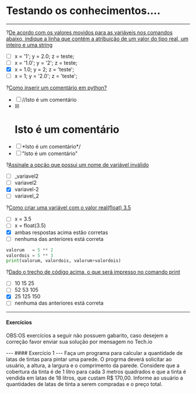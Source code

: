 # Testando os conhecimentos....
---
?[De acordo com os valores movidos para as variáveis nos comandos abaixo, indique a linha que contém a atribuição de um valor do tipo real, um inteiro e uma string](single)
-[ ] x = '1'; y = 2.0; z = teste; 
-[ ] x = '1.0'; y = '2'; z = teste; 
-[x] x = 1.0; y = 2; z = 'teste'; 
-[ ] x = 1; y = '2.0'; z = 'teste';    

?[Como inserir um comentário em python?](single)
-[ ] //Isto é um comentário
-[x] # Isto é um comentário
-[ ] \*Isto é um comentário*/
-[ ] "Isto é um comentário"

?[Assinale a opção que possui um nome de variável inválido](single)
-[ ] _variavel2
-[ ] variavel2
-[x] variavel-2
-[ ] variavel_2

?[Como criar uma variável com o valor real(float) 3.5](single)
-[ ] x = 3.5
-[ ] x = float(3.5)
-[x] ambas respostas acima estão corretas
-[ ] nenhuma das anteriores está correta

```python
valorum   = 5 ** 2
valordois = 5 ** 3
print(valorum, valordois, valorum+valordois)
```
?[Dado o trecho de código acima, o que será impresso no comando print](single)
-[ ] 10 15 25
-[ ] 52 53 105
-[x] 25 125 150
-[ ] nenhuma das anteriores está correta
---
#### Exercícios

<p>OBS:OS exercícios a seguir não possuem gabarito, caso desejem a correção favor enviar sua solução por mensagem no Tech.io</p>
---
 #### Exercício 1  
---
Faça um programa para calcular a quantidade de latas de tintas para pintar uma parede. O progrma deverá solicitar ao usuário, a altura, a largura e o comprimento da parede. Considere que a cobertura da tinta é de 1 litro para cada 3 metros quadrados e que a tinta é vendida em latas de 18 litros, que custam R$ 170,00. Informe ao usuário a quantidades de latas de tinta a serem compradas e o preço total.
